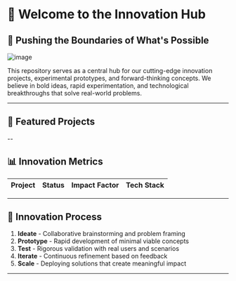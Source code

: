 # 🚀 Welcome to the Innovation Hub

## 🔮 Pushing the Boundaries of What's Possible
![image](https://github.com/user-attachments/assets/1289e870-65b1-402d-bd54-827c7afb3f5b)

This repository serves as a central hub for our cutting-edge innovation projects, experimental prototypes, and forward-thinking concepts. We believe in bold ideas, rapid experimentation, and technological breakthroughs that solve real-world problems.

---

## 🌟 Featured Projects

--

## 📊 Innovation Metrics

| Project | Status | Impact Factor | Tech Stack |
|---------|--------|---------------|------------|

---

## 🧪 Innovation Process

1. **Ideate** - Collaborative brainstorming and problem framing
2. **Prototype** - Rapid development of minimal viable concepts
3. **Test** - Rigorous validation with real users and scenarios
4. **Iterate** - Continuous refinement based on feedback
5. **Scale** - Deploying solutions that create meaningful impact

---
